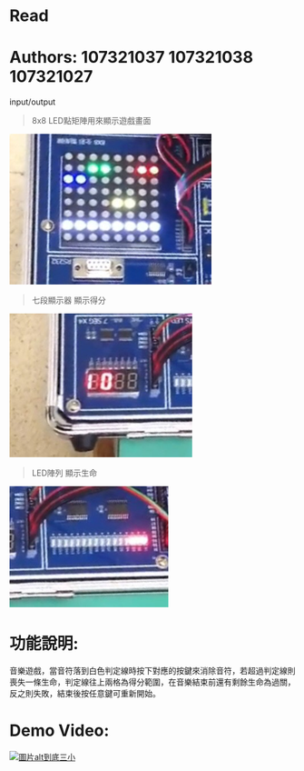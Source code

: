 # Read
# Authors: 107321037 107321038 107321027
 input/output
  >8x8 LED點矩陣用來顯示遊戲畫面  
  
  ![image](https://github.com/chien119/Read/blob/master/S__8093701.jpg)
  >七段顯示器 顯示得分  
  
  ![image](https://github.com/chien119/Read/blob/master/S__8093700.jpg)
  >LED陣列 顯示生命  
  
  ![image](https://github.com/chien119/Read/blob/master/S__8093698.jpg)
# 功能說明:
  音樂遊戲，當音符落到白色判定線時按下對應的按鍵來消除音符，若超過判定線則喪失一條生命，判定線往上兩格為得分範圍，在音樂結束前還有剩餘生命為過關，反之則失敗，結束後按任意鍵可重新開始。
  
# Demo Video:
 [![圖片alt到底三小](https://drive.google.com/vi/open?id=1dsUKFF945moWpXyD0L86eseNf1l3repO/0.jpg)](https://drive.google.com/open?id=1dsUKFF945moWpXyD0L86eseNf1l3repO)
